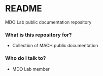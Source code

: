 # README #

MDO Lab public documentation repository

### What is this repository for? ###

* Collection of MACH public documentation

### Who do I talk to? ###

* MDO Lab member
